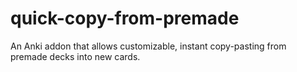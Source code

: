 # quick-copy-from-premade
An Anki addon that allows customizable, instant copy-pasting from premade decks into new cards.
